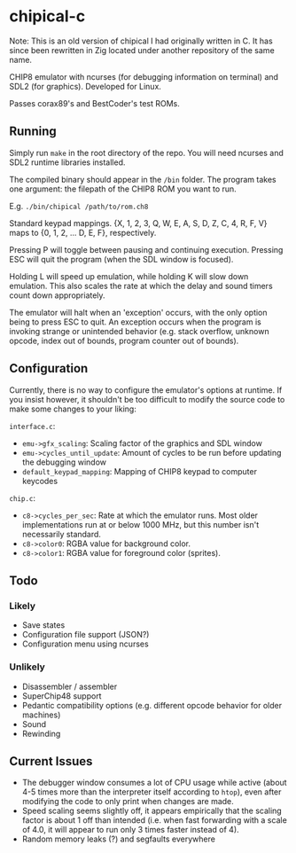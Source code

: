 # chipical-c
Note: This is an old version of chipical I had originally written in C. It has since been rewritten in Zig located under another repository of the same name.

CHIP8 emulator with ncurses (for debugging information on terminal) and SDL2 (for graphics). Developed for Linux.

Passes corax89's and BestCoder's test ROMs.

## Running

Simply run `make` in the root directory of the repo. You will need ncurses and SDL2 runtime libraries installed.

The compiled binary should appear in the `/bin` folder. The program takes one argument: the filepath of the CHIP8 ROM you want to run.

E.g. `./bin/chipical /path/to/rom.ch8`

Standard keypad mappings. {X, 1, 2, 3, Q, W, E, A, S, D, Z, C, 4, R, F, V} maps to {0, 1, 2, ... D, E, F}, respectively.

Pressing P will toggle between pausing and continuing execution. Pressing ESC will quit the program (when the SDL window is focused).

Holding L will speed up emulation, while holding K will slow down emulation. This also scales the rate at which the delay and sound timers count down appropriately.

The emulator will halt when an 'exception' occurs, with the only option being to press ESC to quit. An exception occurs when the program is invoking strange or unintended behavior (e.g. stack overflow, unknown opcode, index out of bounds, program counter out of bounds).

## Configuration

Currently, there is no way to configure the emulator's options at runtime. If you insist however, it shouldn't be too difficult to modify the source code to make some changes to your liking:

`interface.c`:
- `emu->gfx_scaling`: Scaling factor of the graphics and SDL window
- `emu->cycles_until_update`: Amount of cycles to be run before updating the debugging window
- `default_keypad_mapping`: Mapping of CHIP8 keypad to computer keycodes

`chip.c`:
- `c8->cycles_per_sec`: Rate at which the emulator runs. Most older implementations run at or below 1000 MHz, but this number isn't necessarily standard.
- `c8->color0`: RGBA value for background color.
- `c8->color1`: RGBA value for foreground color (sprites).

## Todo

### Likely

- Save states
- Configuration file support (JSON?)
- Configuration menu using ncurses

### Unlikely

- Disassembler / assembler
- SuperChip48 support
- Pedantic compatibility options (e.g. different opcode behavior for older machines)
- Sound
- Rewinding

## Current Issues

- The debugger window consumes a lot of CPU usage while active (about 4-5 times more than the interpreter itself according to `htop`), even after modifying the code to only print when changes are made.
- Speed scaling seems slightly off, it appears empirically that the scaling factor is about 1 off than intended (i.e. when fast forwarding with a scale of 4.0, it will appear to run only 3 times faster instead of 4).
- Random memory leaks (?) and segfaults everywhere

